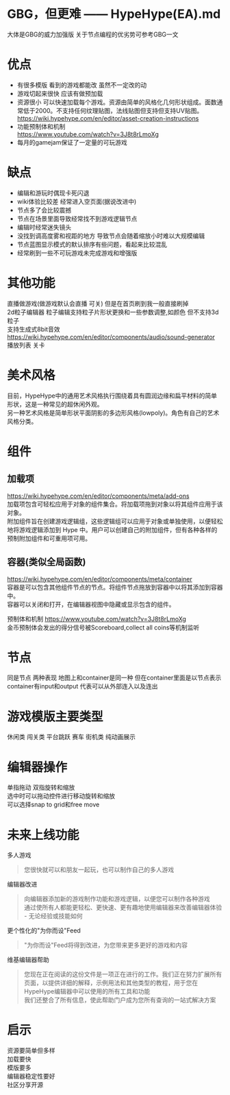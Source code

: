 # GBG，但更难 —— HypeHype(EA).md  
大体是GBG的威力加强版 关于节点编程的优劣势可参考GBG一文  

# 优点  

- 有很多模版 看到的游戏都能改 虽然不一定改的动  
- 游戏切起来很快 应该有做预加载  
- 资源很小 可以快速加载每个游戏。资源由简单的风格化几何形状组成。面数通常低于2000。不支持任何纹理贴图，法线贴图但支持但支持UV贴图。  
https://wiki.hypehype.com/en/editor/asset-creation-instructions  
- 功能预制体和机制  
https://www.youtube.com/watch?v=3J8t8rLmoXg  
- 每月的gamejam保证了一定量的可玩游戏  
  
# 缺点  
  
- 编辑和游玩时偶现卡死闪退  
- wiki体验比较差 经常进入空页面(据说改进中)  
- 节点多了会比较震撼  
- 节点在场景里面导致经常找不到游戏逻辑节点  
- 编辑时经常迷失镜头  
- 没找到调高度雾和视距的地方 导致节点会随着缩放小时难以大规模编辑  
- 节点蓝图显示模式的默认排序有些问题，看起来比较混乱  
- 经常刷到一些不可玩游戏未完成游戏和增强版  
  
# 其他功能  
  
直播做游戏(做游戏默认会直播 可关) 但是在首页刷到我一般直接刷掉  
2d粒子编辑器 粒子编辑支持粒子片形状更换和一些参数调整,如颜色 但不支持3d粒子  
支持生成式8bit音效 https://wiki.hypehype.com/en/editor/components/audio/sound-generator  
播放列表 关卡  
  
# 美术风格  
  
目前，HypeHype中的通用艺术风格执行围绕着具有圆润边缘和扁平材料的简单形状，这是一种常见的超休闲外观。  
另一种艺术风格是简单形状平面阴影的多边形风格(lowpoly)。角色有自己的艺术风格分类。  
  
# 组件  
  
## 加载项  
  
https://wiki.hypehype.com/en/editor/components/meta/add-ons  
加载项包含可轻松应用于对象的组件集合。将加载项拖到对象以将其组件应用于该对象。  
附加组件旨在创建游戏逻辑组，这些逻辑组可以应用于对象或单独使用，以便轻松地将游戏逻辑添加到 Hype 中。用户可以创建自己的附加组件，但有各种各样的预制附加组件和可重用项可用。  
  
## 容器(类似全局函数)  
  
https://wiki.hypehype.com/en/editor/components/meta/container  
容器是可以包含其他组件节点的节点。将组件节点拖放到容器中以将其添加到容器中。  
容器可以关闭和打开，在编辑器视图中隐藏或显示包含的组件。  

预制体和机制 https://www.youtube.com/watch?v=3J8t8rLmoXg  
金币预制体会发出的得分信号被Scoreboard,collect all coins等机制监听  

# 节点  

同是节点 两种表现 地图上和container是同一种 但在container里面是以节点表示  
container有input和output 代表可以从外部连入以及连出  

# 游戏模版主要类型  

休闲类 闯关类 平台跳跃 赛车 街机类 纯动画展示  

# 编辑器操作  

单指拖动 双指旋转和缩放  
选中时可以拖动控件进行移动旋转和缩放  
可以选择snap to grid和free move  

# 未来上线功能  

多人游戏  

> 您很快就可以和朋友一起玩，也可以制作自己的多人游戏  

编辑器改进  

> 向编辑器添加新的游戏制作功能和游戏逻辑，以便您可以制作各种游戏  
> 通过使所有人都能更轻松、更快速、更有趣地使用编辑器来改善编辑器体验 - 无论经验或技能如何  

更个性化的"为你而设"Feed  

> "为你而设"Feed将得到改进，为您带来更多更好的游戏和内容  

维基编辑器帮助  

> 您现在正在阅读的这份文件是一项正在进行的工作。我们正在努力扩展所有页面，以提供详细的解释，示例用法和其他类型的教程，用于您在HypeHype编辑器中可以使用的所有工具和功能  
> 我们还整合了所有信息，使此帮助门户成为您所有查询的一站式解决方案  

# 启示  

资源要简单但多样  
加载要快  
模版要多  
编辑器稳定性要好  
社区分享开源  